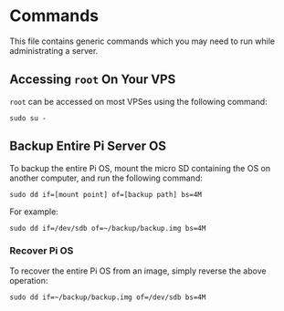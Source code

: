 # Commands

This file contains generic commands which you may need to run while administrating a server.

## Accessing `root` On Your VPS

`root` can be accessed on most VPSes using the following command:

```
sudo su -
```

## Backup Entire Pi Server OS

To backup the entire Pi OS, mount the micro SD containing the OS on another computer, and run the following command:

```shell
sudo dd if=[mount point] of=[backup path] bs=4M
```

For example:

```shell
sudo dd if=/dev/sdb of=~/backup/backup.img bs=4M
```

### Recover Pi OS

To recover the entire Pi OS from an image, simply reverse the above operation:
```shell
sudo dd if=~/backup/backup.img of=/dev/sdb bs=4M
```
